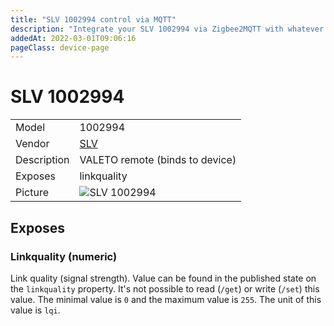 ```yaml
---
title: "SLV 1002994 control via MQTT"
description: "Integrate your SLV 1002994 via Zigbee2MQTT with whatever smart home infrastructure you are using without the vendor's bridge or gateway."
addedAt: 2022-03-01T09:06:16
pageClass: device-page
---
```


<!-- !!!! -->
<!-- ATTENTION: This file is auto-generated through docgen! -->
<!-- You can only edit the "Notes"-Section between the two comment lines "Notes BEGIN" and "Notes END". -->
<!-- Do not use h1 or h2 heading within "## Notes"-Section. -->
<!-- !!!! -->

# SLV 1002994

|     |     |
|-----|-----|
| Model | 1002994  |
| Vendor  | [SLV](/supported-devices/#v=SLV)  |
| Description | VALETO remote (binds to device) |
| Exposes | linkquality |
| Picture | ![SLV 1002994](https://www.zigbee2mqtt.io/images/devices/1002994.png) |


<!-- Notes BEGIN: You can edit here. Add "## Notes" headline if not already present. -->


<!-- Notes END: Do not edit below this line -->




## Exposes

### Linkquality (numeric)
Link quality (signal strength).
Value can be found in the published state on the `linkquality` property.
It's not possible to read (`/get`) or write (`/set`) this value.
The minimal value is `0` and the maximum value is `255`.
The unit of this value is `lqi`.

